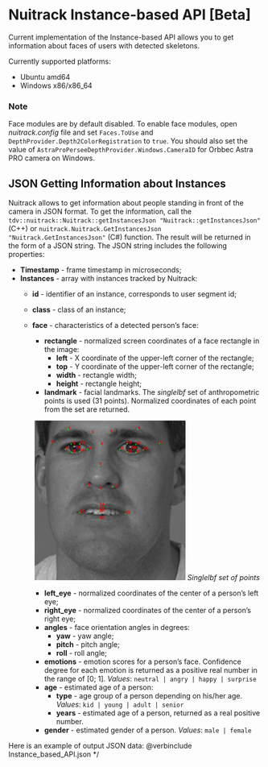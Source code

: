 # Nuitrack Instance-based API [Beta]

Current implementation of the Instance-based API allows you to get information about faces of users with detected skeletons.

Currently supported platforms:
* Ubuntu amd64
* Windows x86/x86_64

### Note
Face modules are by default disabled. To enable face modules, open *nuitrack.config* file and set ```Faces.ToUse``` and ```DepthProvider.Depth2ColorRegistration``` to `true`.
You should also set the value of ```AstraProPerseeDepthProvider.Windows.CameraID``` for Orbbec Astra PRO camera on Windows.

## JSON Getting Information about Instances

Nuitrack allows to get information about people standing in front of the camera in JSON format. To get the information, call the ```tdv::nuitrack::Nuitrack::getInstancesJson "Nuitrack::getInstancesJson"``` (C++) or ```nuitrack.Nuitrack.GetInstancesJson "Nuitrack.GetInstancesJson"``` (C#) function. The result will be returned in the form of a JSON string.
The JSON string includes the following properties:

* **Timestamp** - frame timestamp in microseconds;
* **Instances** - array with instances tracked by Nuitrack:
     * **id** - identifier of an instance, corresponds to user segment id;
     * **class** - class of an instance;
     * **face** - characteristics of a detected person’s face:
          * **rectangle** - normalized screen coordinates of a face rectangle in the image:
              * **left** - X coordinate of the upper-left corner of the rectangle;
              * **top** - Y coordinate of the upper-left corner of the rectangle;
              * **width** - rectangle width;
              * **height** - rectangle height;
          * **landmark** - facial landmarks. The *singlelbf* set of anthropometric points is used (31 points). Normalized coordinates of each point from the set are returned. 
          
          <p align="center">
          <img width="300" src="https://github.com/OlgaUtochka/Nuitrack-docs/blob/master/images/singlelbf.png">
          <em>Singlelbf set of points</em>
          </p>
          
          * **left_eye** - normalized coordinates of the center of a person’s left eye;
          * **right_eye** - normalized coordinates of the center of a person’s right eye;
          * **angles** - face orientation angles in degrees:
              * **yaw** - yaw angle;
              * **pitch** - pitch angle;
              * **roll** - roll angle;
          * **emotions** - emotion scores for a person’s face. Confidence degree for each emotion is returned as a positive real number in the range of [0; 1]. *Values*: `neutral | angry | happy | surprise`
          * **age** - estimated age of a person:
              * **type** - age group of a person depending on his/her age. <i>Values</i>: `kid | young | adult | senior`
              * **years** - estimated age of a person, returned as a real positive number.
          * **gender** - estimated gender of a person. <i>Values</i>: `male | female`

Here is an example of output JSON data:
@verbinclude Instance_based_API.json
*/
